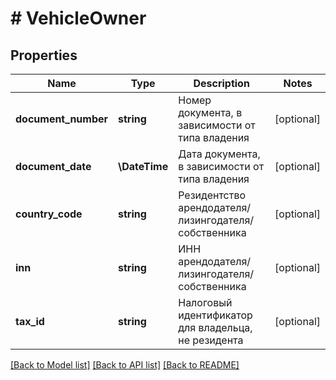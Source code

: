 # # VehicleOwner

## Properties

Name | Type | Description | Notes
------------ | ------------- | ------------- | -------------
**document_number** | **string** | Номер документа, в зависимости от типа владения | [optional]
**document_date** | **\DateTime** | Дата документа, в зависимости от типа владения | [optional]
**country_code** | **string** | Резидентство арендодателя/лизингодателя/собственника | [optional]
**inn** | **string** | ИНН арендодателя/лизингодателя/собственника | [optional]
**tax_id** | **string** | Налоговый идентификатор для владельца, не резидента | [optional]

[[Back to Model list]](../../README.md#models) [[Back to API list]](../../README.md#endpoints) [[Back to README]](../../README.md)
